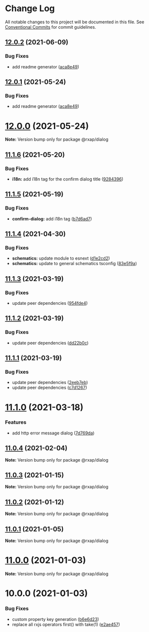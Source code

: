 # Change Log

All notable changes to this project will be documented in this file.
See [Conventional Commits](https://conventionalcommits.org) for commit guidelines.

## [12.0.2](https://gitlab.com/rxap/packages/compare/@rxap/dialog@11.1.7...@rxap/dialog@12.0.2) (2021-06-09)


### Bug Fixes

* add readme generator ([aca8e49](https://gitlab.com/rxap/packages/commit/aca8e495f06d81edf14e56fdd1e6a3c2d7de4c50))





## [12.0.1](https://gitlab.com/rxap/packages/compare/@rxap/dialog@12.0.0...@rxap/dialog@12.0.1) (2021-05-24)


### Bug Fixes

* add readme generator ([aca8e49](https://gitlab.com/rxap/packages/commit/aca8e495f06d81edf14e56fdd1e6a3c2d7de4c50))





# [12.0.0](https://gitlab.com/rxap/packages/compare/@rxap/dialog@11.1.6...@rxap/dialog@12.0.0) (2021-05-24)

**Note:** Version bump only for package @rxap/dialog





## [11.1.6](https://gitlab.com/rxap/packages/compare/@rxap/dialog@11.1.5...@rxap/dialog@11.1.6) (2021-05-20)


### Bug Fixes

* **i18n:** add i18n tag for the confirm dialog title ([9284396](https://gitlab.com/rxap/packages/commit/928439615918cee9569b743278e8e5c0e933fdbf))





## [11.1.5](https://gitlab.com/rxap/packages/compare/@rxap/dialog@11.1.4...@rxap/dialog@11.1.5) (2021-05-19)


### Bug Fixes

* **confirm-dialog:** add i18n tag ([b7d6ad7](https://gitlab.com/rxap/packages/commit/b7d6ad7d96a032e478cd881981103b4aa659d5a0))





## [11.1.4](https://gitlab.com/rxap/packages/compare/@rxap/dialog@11.1.3...@rxap/dialog@11.1.4) (2021-04-30)


### Bug Fixes

* **schematics:** update module to esnext ([d1e2cd2](https://gitlab.com/rxap/packages/commit/d1e2cd252f3866471935131187b3acaefe2cca82))
* **schematics:** update to general schematics tsconfig ([83e5f9a](https://gitlab.com/rxap/packages/commit/83e5f9a0cf1810686a503425d87a5e4ae30b8c84))





## [11.1.3](https://gitlab.com/rxap/packages/compare/@rxap/dialog@11.1.2...@rxap/dialog@11.1.3) (2021-03-19)


### Bug Fixes

* update peer dependencies ([954fde4](https://gitlab.com/rxap/packages/commit/954fde47836ff0c1f25a77c33ff871ddc7685b6c))





## [11.1.2](https://gitlab.com/rxap/packages/compare/@rxap/dialog@11.1.1...@rxap/dialog@11.1.2) (2021-03-19)


### Bug Fixes

* update peer dependencies ([dd22b0c](https://gitlab.com/rxap/packages/commit/dd22b0ce053bc266c7aea659a2faf3be39f424e7))





## [11.1.1](https://gitlab.com/rxap/packages/compare/@rxap/dialog@11.1.0...@rxap/dialog@11.1.1) (2021-03-19)


### Bug Fixes

* update peer dependencies ([2eeb7eb](https://gitlab.com/rxap/packages/commit/2eeb7eb85eedd6d610e855dc1724c7153cf01fd0))
* update peer dependencies ([c7d1267](https://gitlab.com/rxap/packages/commit/c7d12671f3efc198985cddee92caa2558e74b023))





# [11.1.0](https://gitlab.com/rxap/packages/compare/@rxap/dialog@11.0.4...@rxap/dialog@11.1.0) (2021-03-18)


### Features

* add http error message dialog ([7d769da](https://gitlab.com/rxap/packages/commit/7d769dae8321c938163b155f62a71497381f1cb0))





## [11.0.4](https://gitlab.com/rxap/packages/compare/@rxap/dialog@11.0.3...@rxap/dialog@11.0.4) (2021-02-04)

**Note:** Version bump only for package @rxap/dialog





## [11.0.3](https://gitlab.com/rxap/packages/compare/@rxap/dialog@11.0.2...@rxap/dialog@11.0.3) (2021-01-15)

**Note:** Version bump only for package @rxap/dialog





## [11.0.2](https://gitlab.com/rxap/packages/compare/@rxap/dialog@11.0.1...@rxap/dialog@11.0.2) (2021-01-12)

**Note:** Version bump only for package @rxap/dialog





## [11.0.1](https://gitlab.com/rxap/packages/compare/@rxap/dialog@11.0.0...@rxap/dialog@11.0.1) (2021-01-05)

**Note:** Version bump only for package @rxap/dialog





# [11.0.0](https://gitlab.com/rxap/packages/compare/@rxap/dialog@10.0.0...@rxap/dialog@11.0.0) (2021-01-03)

**Note:** Version bump only for package @rxap/dialog





# 10.0.0 (2021-01-03)


### Bug Fixes

* custom property key generation ([b6e6d23](https://gitlab.com/rxap/packages/commit/b6e6d23215f0b35e0de2d35003b186a3d435b8e4))
* replace all rxjs operators first() with take(1) ([e2ae457](https://gitlab.com/rxap/packages/commit/e2ae45771c8b01f30fc1a00f962e067d610296b7))
